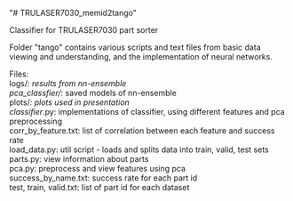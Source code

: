 "# TRULASER7030_memid2tango" 

Classifier for TRULASER7030 part sorter

Folder "tango" contains various scripts and text files from basic data viewing and understanding, and the implementation of neural networks.  
  
Files:  
	logs/*: results from nn-ensemble  
	pca_classfier/*: saved models of nn-ensemble  
	plots/*: plots used in presentation  
	classifier*.py: implementations of classifier, using different features and pca preprocessing  
	corr_by_feature.txt: list of correlation between each feature and success rate  
	load_data.py: util script - loads and splits data into train, valid, test sets  
	parts.py: view information about parts  
	pca.py: preprocess and view features using pca  
	success_by_name.txt: success rate for each part id  
	test, train, valid.txt: list of part id for each dataset  
